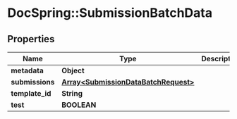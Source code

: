 # DocSpring::SubmissionBatchData

## Properties
Name | Type | Description | Notes
------------ | ------------- | ------------- | -------------
**metadata** | **Object** |  | [optional] 
**submissions** | [**Array&lt;SubmissionDataBatchRequest&gt;**](SubmissionDataBatchRequest.md) |  | 
**template_id** | **String** |  | [optional] 
**test** | **BOOLEAN** |  | [optional] 


